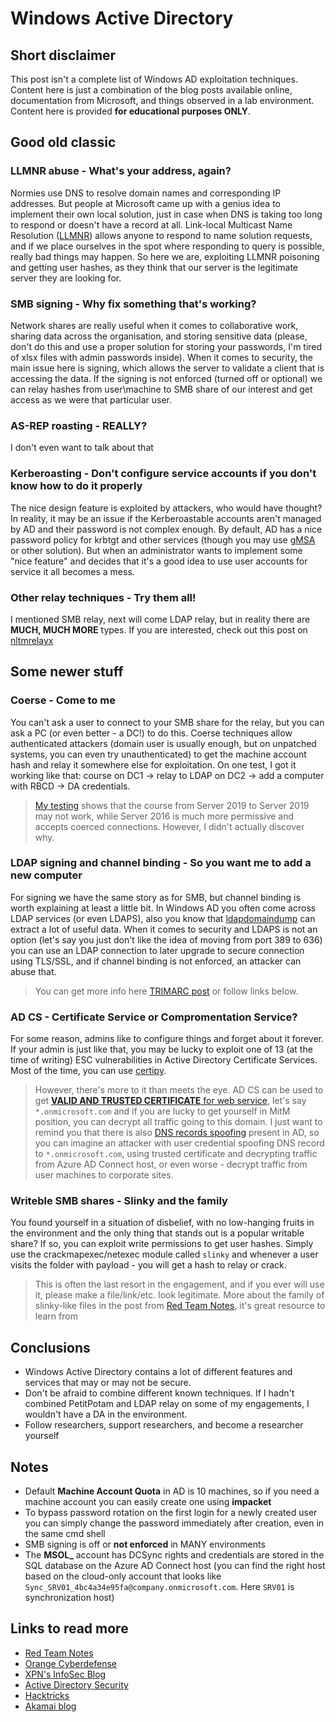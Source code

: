 # Windows Active Directory 
## Short disclaimer
This post isn't a complete list of Windows AD exploitation techniques. Content here is just a combination of the blog posts available online, documentation from Microsoft, and things observed in a lab environment. Content here is provided **for educational purposes ONLY**.
## Good old classic
### LLMNR abuse - What's your address, again?
Normies use DNS to resolve domain names and corresponding IP addresses. But people at Microsoft came up with a genius idea to implement their own local solution, just in case when DNS is taking too long to respond or doesn't have a record at all. Link-local Multicast Name Resolution ([LLMNR](https://datatracker.ietf.org/doc/rfc4795/)) allows anyone to respond to name solution requests, and if we place ourselves in the spot where responding to query is possible, really bad things may happen. So here we are, exploiting LLMNR poisoning and getting user hashes, as they think that our server is the legitimate server they are looking for.
### SMB signing - Why fix something that's working?
Network shares are really useful when it comes to collaborative work, sharing data across the organisation, and storing sensitive data (please, don't do this and use a proper solution for storing your passwords, I'm tired of xlsx files with admin passwords inside). When it comes to security, the main issue here is signing, which allows the server to validate a client that is accessing the data. If the signing is not enforced (turned off or optional) we can relay hashes from user\machine to SMB share of our interest and get access as we were that particular user.
### AS-REP roasting - REALLY?
I don't even want to talk about that
### Kerberoasting - Don't configure service accounts if you don't know how to do it properly
The nice design feature is exploited by attackers, who would have thought? In reality, it may be an issue if the Kerberoastable accounts aren't managed by AD and their password is not complex enough. By default, AD has a nice password policy for krbtgt and other services (though you may use [gMSA](https://learn.microsoft.com/en-us/windows-server/security/group-managed-service-accounts/getting-started-with-group-managed-service-accounts) or other solution). But when an administrator wants to implement some "nice feature" and decides that it's a good idea to use user accounts for service it all becomes a mess.
### Other relay techniques - Try them all! 
I mentioned SMB relay, next will come LDAP relay, but in reality there are **MUCH, MUCH MORE** types. If you are interested, check out this post on [nltmrelayx](https://www.thehacker.recipes/ad/movement/ntlm/relay)
## Some newer stuff
### Coerse - Come to me
You can't ask a user to connect to your SMB share for the relay, but you can ask a PC (or even better - a DC!) to do this. Coerse techniques allow authenticated attackers (domain user is usually enough, but on unpatched systems, you can even try unauthenticated) to get the machine account hash and relay it somewhere else for exploitation. On one test, I got it working like that: course on DC1 -> relay to LDAP on DC2 -> add a computer with RBCD -> DA credentials.
> [My testing](https://x.com/wa1tf0r_me/status/1719707494841270305) shows that the course from Server 2019 to Server 2019 may not work, while Server 2016 is much more permissive and accepts coerced connections. However, I didn't actually discover why.

### LDAP signing and channel binding - So you want me to add a new computer
For signing we have the same story as for SMB, but channel binding is worth explaining at least a little bit. In Windows AD you often come across LDAP services (or even LDAPS), also you know that [ldapdomaindump](https://github.com/dirkjanm/ldapdomaindump) can extract a lot of useful data. When it comes to security and LDAPS is not an option (let's say you just don't like the idea of moving from port 389 to 636) you can use an LDAP connection to later upgrade to secure connection using TLS/SSL, and if channel binding is not enforced, an attacker can abuse that.
> You can get more info here [TRIMARC post](https://www.hub.trimarcsecurity.com/post/ldap-channel-binding-and-signing) or follow links below.
### AD CS - Certificate Service or Compromentation Service?
For some reason, admins like to configure things and forget about it forever. If your admin is just like that, you may be lucky to exploit one of 13 (at the time of writing) ESC vulnerabilities in Active Directory Certificate Services. Most of the time, you can use [certipy](https://github.com/ly4k/Certipy). 
> However, there's more to it than meets the eye. AD CS can be used to get [**VALID AND TRUSTED CERTIFICATE** for web service](https://www.sygnia.co/blog/guarding-the-bridge-new-attack-vectors-in-azure-ad-connect/), let's say `*.onmicrosoft.com` and if you are lucky to get yourself in MitM position, you can decrypt all traffic going to this domain. I just want to remind you that there is also [DNS records spoofing](https://www.akamai.com/blog/security-research/spoofing-dns-by-abusing-dhcp) present in AD, so you can imagine an attacker with user credential spoofing DNS record to `*.onmicrosoft.com`, using trusted certificate and decrypting traffic from Azure AD Connect host, or even worse - decrypt traffic from user machines to corporate sites.   
### Writeble SMB shares - Slinky and the family 
You found yourself in a situation of disbelief, with no low-hanging fruits in the environment and the only thing that stands out is a popular writable share? If so, you can exploit write permissions to get user hashes. Simply use the crackmapexec/netexec module called `slinky` and whenever a user visits the folder with payload - you will get a hash to relay or crack.
> This is often the last resort in the engagement, and if you ever will use it, please make a file/link/etc. look legitimate. More about the family of slinky-like files in the post from [Red Team Notes](https://www.ired.team/offensive-security/initial-access/t1187-forced-authentication), it's great resource to learn from
## Conclusions
- Windows Active Directory contains a lot of different features and services that may or may not be secure. 
- Don't be afraid to combine different known techniques. If I hadn't combined PetitPotam and LDAP relay on some of my engagements, I wouldn't have a DA in the environment.
- Follow researchers, support researchers, and become a researcher yourself 

## Notes
- Default **Machine Account Quota** in AD is 10 machines, so if you need a machine account you can easily create one using **impacket**
- To bypass password rotation on the first login for a newly created user you can simply change the password immediately after creation, even in the same cmd shell
- SMB signing is off or **not enforced** in MANY environments
- The **MSOL_** account has DCSync rights and credentials are stored in the SQL database on the Azure AD Connect host (you can find the right host based on the cloud-only account that looks like `Sync_SRV01_4bc4a34e95fa@company.onmicrosoft.com`. Here `SRV01` is synchronization host)
## Links to read more
- [Red Team Notes](https://www.ired.team/)
- [Orange Cyberdefense](https://orange-cyberdefense.github.io/ocd-mindmaps/)
- [XPN's InfoSec Blog](https://blog.xpnsec.com/kerberos-attacks-part-1/)
- [Active Directory Security](https://adsecurity.org/?page_id=4031)
- [Hacktricks](https://book.hacktricks.xyz/welcome/readme)
- [Akamai blog](https://www.akamai.com/blog/security-research/spoofing-dns-by-abusing-dhcp)
